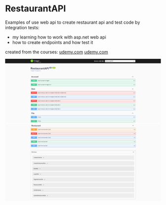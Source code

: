 # RestaurantAPI
Examples of use web api to create restaurant api and test code by integration tests:
- my learning how to work with asp.net web api 
- how to create endpoints and how test it

created from the courses: [udemy.com](https://www.udemy.com/course/praktyczny-kurs-aspnet-core-rest-web-api-od-podstaw/ "Praktyczny kurs ASP.NET Core REST Web API od podstaw (C#)") [udemy.com](https://www.udemy.com/course/c-net-testy-jednostkowe-i-integracyjne/ "C# .NET: Testy jednostkowe i integracyjne + praktyka")

![alt text](https://github.com/OskarLewandowski/ImageLibrary/blob/master/ImageLibrary/RestaurantAPI_images/1.png)
![alt text](https://github.com/OskarLewandowski/ImageLibrary/blob/master/ImageLibrary/RestaurantAPI_images/2.png)
